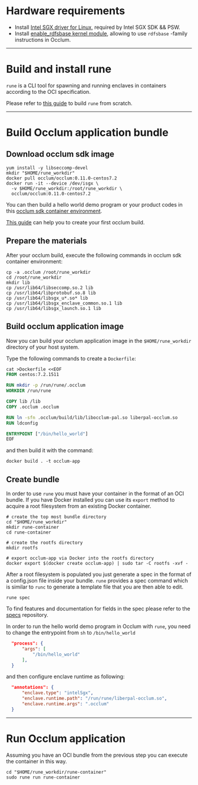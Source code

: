 # Hardware requirements
- Install [Intel SGX driver for Linux](https://github.com/intel/linux-sgx-driver#build-and-install-the-intelr-sgx-driver), required by Intel SGX SDK && PSW.
- Install [enable_rdfsbase kernel module](https://github.com/occlum/enable_rdfsbase#how-to-build), allowing to use `rdfsbase` -family instructions in Occlum.

---

# Build and install rune
`rune` is a CLI tool for spawning and running enclaves in containers according to the OCI specification.

Please refer to [this guide](https://github.com/alibaba/inclavare-containers#rune) to build `rune` from scratch.

---

# Build Occlum application bundle
## Download occlum sdk image
``` shell
yum install -y libseccomp-devel
mkdir "$HOME/rune_workdir"
docker pull occlum/occlum:0.11.0-centos7.2
docker run -it --device /dev/isgx \
  -v $HOME/rune_workdir:/root/rune_workdir \
  occlum/occlum:0.11.0-centos7.2
```

You can then build a hello world demo program or your product codes in this [occlum sdk container environment](https://hub.docker.com/layers/occlum/occlum/0.11.0-centos7.2/images/sha256-9c27eefe5df9db6a63ade1f722ff62c107ff119c1b17cbbf4df75f238b4b2054?context=explore).

[This guide](https://github.com/occlum/occlum#hello-occlum) can help you to create your first occlum build.

## Prepare the materials
After your occlum build, execute the following commands in occlum sdk container environment:

``` shell
cp -a .occlum /root/rune_workdir
cd /root/rune_workdir
mkdir lib
cp /usr/lib64/libseccomp.so.2 lib
cp /usr/lib64/libprotobuf.so.8 lib
cp /usr/lib64/libsgx_u*.so* lib
cp /usr/lib64/libsgx_enclave_common.so.1 lib
cp /usr/lib64/libsgx_launch.so.1 lib
```

## Build occlum application image
Now you can build your occlum application image in the `$HOME/rune_workdir` directory of your host system.

Type the following commands to create a `Dockerfile`:
``` Dockerfile
cat >Dockerfile <<EOF
FROM centos:7.2.1511

RUN mkdir -p /run/rune/.occlum
WORKDIR /run/rune

COPY lib /lib 
COPY .occlum .occlum

RUN ln -sfn .occlum/build/lib/libocclum-pal.so liberpal-occlum.so
RUN ldconfig

ENTRYPOINT ["/bin/hello_world"]
EOF
```

and then build it with the command:
```shell
docker build . -t occlum-app
```

## Create bundle
In order to use `rune` you must have your container in the format of an OCI bundle. If you have Docker installed you can use its `export` method to acquire a root filesystem from an existing Docker container.

``` shell
# create the top most bundle directory
cd "$HOME/rune_workdir"
mkdir rune-container
cd rune-container

# create the rootfs directory
mkdir rootfs

# export occlum-app via Docker into the rootfs directory
docker export $(docker create occlum-app) | sudo tar -C rootfs -xvf -
```

After a root filesystem is populated you just generate a spec in the format of a config.json file inside your bundle. `rune` provides a spec command which is similar to `runc` to generate a template file that you are then able to edit.

``` shell
rune spec
```

To find features and documentation for fields in the spec please refer to the [specs](https://github.com/opencontainers/runtime-spec) repository.

In order to run the hello world demo program in Occlum with `rune`, you need to change the entrypoint from `sh` to `/bin/hello_world`
``` json
  "process": {
      "args": [
          "/bin/hello_world"
      ],
  }
```

and then configure enclave runtime as following:
``` json
  "annotations": {
      "enclave.type": "intelSgx",
      "enclave.runtime.path": "/run/rune/liberpal-occlum.so",
      "enclave.runtime.args": ".occlum"
  }
```

---

# Run Occlum application
Assuming you have an OCI bundle from the previous step you can execute the container in this way.

``` shell
cd "$HOME/rune_workdir/rune-container"
sudo rune run rune-container
```
